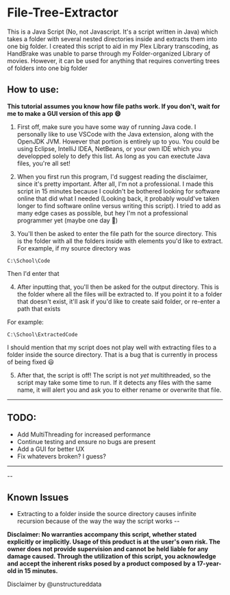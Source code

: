 # File-Tree-Extractor
This is a Java Script (No, not Javascript. It's a script written in Java) which takes a folder with several nested directories inside and extracts them into one big folder. I created this script to aid in my Plex Library transcoding, as HandBrake was unable to parse through my Folder-organized Library of movies. However, it can be used for anything that requires converting trees of folders into one big folder

## How to use:

**This tutorial assumes you know how file paths work. If you don't, wait for me to make a GUI version of this app 😄**

1. First off, make sure you have some way of running Java code. I personally like to use VSCode with the Java extension, along with the OpenJDK JVM. However that portion is entirely up to you. You could be using Eclipse, IntelliJ IDEA, NetBeans, or your own IDE which you developped solely to defy this list. As long as you can exectute Java files, you're all set!

2. When you first run this program, I'd suggest reading the disclaimer, since it's pretty important. After all, I'm not a professional. I made this script in 15 minutes because I couldn't be bothered looking for software online that did what I needed (Looking back, it probably would've taken longer to find software online versus writing this script). I tried to add as many edge cases as possible, but hey I'm not a professional programmer yet (maybe one day 🥺)

3. You'll then be asked to enter the file path for the source directory. This is the folder with all the folders inside with elements you'd like to extract. For example, if my source directory was

`C:\School\Code`

Then I'd enter that

4. After inputting that, you'll then be asked for the output directory. This is the folder where all the files will be extracted to. If you point it to a folder that doesn't exist, it'll ask if you'd like to create said folder, or re-enter a path that exists

For example:

`C:\School\ExtractedCode`

I should mention that my script does not play well with extracting files to a folder inside the source directory. That is a bug that is currently in process of being fixed 😃

5. After that, the script is off! The script is not *yet* multithreaded, so the script may take some time to run. If it detects any files with the same name, it will alert you and ask you to either rename or overwrite that file. 
---
## TODO:
- Add MultiThreading for increased performance
- Continue testing and ensure no bugs are present
- Add a GUI for better UX
- Fix whatevers broken? I guess?
---

--
## Known Issues
- Extracting to a folder inside the source directory causes infinite recursion because of the way the way the script works
--

**Disclaimer: No warranties accompany this script, whether stated explicitly or implicitly. Usage of this product is at the user's own risk. The owner does not provide supervision and cannot be held liable for any damage caused. Through the utilization of this script, you acknowledge and accept the inherent risks posed by a product composed by a 17-year-old in 15 minutes.**

Disclaimer by @unstructureddata 
